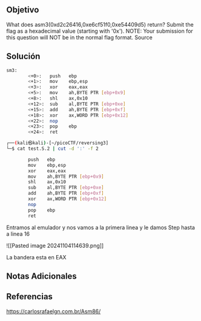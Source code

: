 ## Objetivo
What does asm3(0xd2c26416,0xe6cf51f0,0xe54409d5) return? Submit the flag as a hexadecimal value (starting with '0x'). NOTE: Your submission for this question will NOT be in the normal flag format. Source
## Solución
```bash
sm3:
        <+0>:   push   ebp
        <+1>:   mov    ebp,esp
        <+3>:   xor    eax,eax
        <+5>:   mov    ah,BYTE PTR [ebp+0x9]
        <+8>:   shl    ax,0x10
        <+12>:  sub    al,BYTE PTR [ebp+0xe]
        <+15>:  add    ah,BYTE PTR [ebp+0xf]
        <+18>:  xor    ax,WORD PTR [ebp+0x12]
        <+22>:  nop
        <+23>:  pop    ebp
        <+24>:  ret    


```

```bash
┌──(kali㉿kali)-[~/picoCTF/reversing3]
└─$ cat test.S.2 | cut -d ':' -f 2

        push   ebp
        mov    ebp,esp
        xor    eax,eax
        mov    ah,BYTE PTR [ebp+0x9]
        shl    ax,0x10
        sub    al,BYTE PTR [ebp+0xe]
        add    ah,BYTE PTR [ebp+0xf]
        xor    ax,WORD PTR [ebp+0x12]
        nop
        pop    ebp
        ret    

```

Entramos al emulador y nos vamos a la primera linea y le damos Step hasta a linea 16

![[Pasted image 20241104114639.png]]

La bandera esta en EAX
## Notas Adicionales

## Referencias
https://carlosrafaelgn.com.br/Asm86/